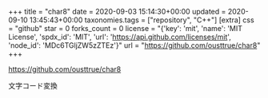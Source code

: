 +++
title = "char8"
date = 2020-09-03 15:14:30+00:00
updated = 2020-09-10 13:45:43+00:00
taxonomies.tags = ["repository", "C++"]
[extra]
css = "github"
star = 0
forks_count = 0
license = "{'key': 'mit', 'name': 'MIT License', 'spdx_id': 'MIT', 'url': 'https://api.github.com/licenses/mit', 'node_id': 'MDc6TGljZW5zZTEz'}"
url = "https://github.com/ousttrue/char8"
+++

<https://github.com/ousttrue/char8>

文字コード変換
